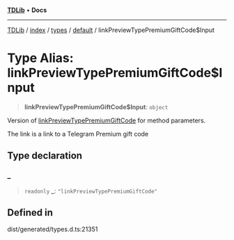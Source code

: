 [**TDLib**](../../../../../../README.md) • **Docs**

***

[TDLib](../../../../../../modules.md) / [index](../../../../../README.md) / [types](../../../README.md) / [default](../README.md) / linkPreviewTypePremiumGiftCode$Input

# Type Alias: linkPreviewTypePremiumGiftCode$Input

> **linkPreviewTypePremiumGiftCode$Input**: `object`

Version of [linkPreviewTypePremiumGiftCode](linkPreviewTypePremiumGiftCode.md) for method parameters.

The link is a link to a Telegram Premium gift code

## Type declaration

### \_

> `readonly` **\_**: `"linkPreviewTypePremiumGiftCode"`

## Defined in

dist/generated/types.d.ts:21351
